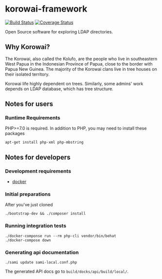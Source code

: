 # korowai-framework

[![Build Status](https://travis-ci.org/korowai-framework/korowai-framework.svg?branch=master)](https://travis-ci.org/korowai-framework/korowai-framework)
[![Coverage Status](https://coveralls.io/repos/github/korowai-framework/korowai-framework/badge.svg?branch=devel)](https://coveralls.io/github/korowai-framework/korowai-framework?branch=devel)

Open Source software for exploring LDAP directories.

## Why Korowai?

The Korowai, also called the Kolufo, are the people who live in southeastern
West Papua in the Indonesian Province of Papua, close to the border with Papua
New Guinea. The majority of the Korowai clans live in tree houses on their
isolated territory.

Korowai life highly dependent on trees. Similarly, some admins' work depends on
LDAP database, which has tree structure.

## Notes for users

### Runtime Requirements

PHP>=7.0 is required. In addition to PHP, you may need to install these
packages

```shell
apt-get install php-xml php-mbstring
```

## Notes for developers

### Development requirements

- [docker](https://docker.com)

### Initial preparations

After you've just cloned

```shell
./bootstrap-dev && ./composer install
```


### Running integration tests

```shell
./docker-componse run --rm php-cli vendor/bin/behat
./docker-compose down
```

### Generating api documentation

```shell
./sami update sami-local.conf.php
```

The generated API docs go to ``build/docks/api/build/local/``.
